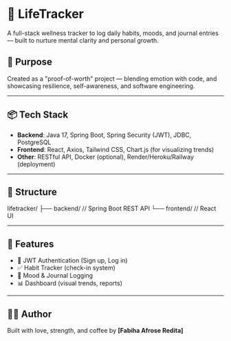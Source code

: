 
# 🌿 LifeTracker

A full-stack wellness tracker to log daily habits, moods, and journal entries — built to nurture mental clarity and personal growth.

## 🧠 Purpose
Created as a "proof-of-worth" project — blending emotion with code, and showcasing resilience, self-awareness, and software engineering.

---

## 📦 Tech Stack
- **Backend**: Java 17, Spring Boot, Spring Security (JWT), JDBC, PostgreSQL
- **Frontend**: React, Axios, Tailwind CSS, Chart.js (for visualizing trends)
- **Other**: RESTful API, Docker (optional), Render/Heroku/Railway (deployment)

---

## 📁 Structure
lifetracker/ ├── backend/ // Spring Boot REST API └── frontend/ // React UI


---

## 📌 Features
- 🔐 JWT Authentication (Sign up, Log in)
- ✅ Habit Tracker (check-in system)
- 📓 Mood & Journal Logging
- 📊 Dashboard (visual trends, reports)

---

## 🧑‍💻 Author
Built with love, strength, and coffee by **[Fabiha Afrose Redita]**  

